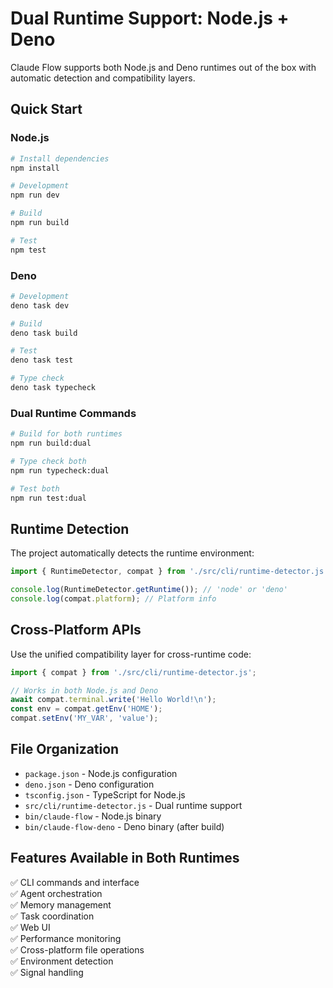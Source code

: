 # Dual Runtime Support: Node.js + Deno

Claude Flow supports both Node.js and Deno runtimes out of the box with automatic detection and compatibility layers.

## Quick Start

### Node.js
```bash
# Install dependencies
npm install

# Development
npm run dev

# Build
npm run build

# Test
npm test
```

### Deno
```bash
# Development
deno task dev

# Build
deno task build

# Test  
deno task test

# Type check
deno task typecheck
```

### Dual Runtime Commands
```bash
# Build for both runtimes
npm run build:dual

# Type check both
npm run typecheck:dual

# Test both
npm run test:dual
```

## Runtime Detection

The project automatically detects the runtime environment:

```javascript
import { RuntimeDetector, compat } from './src/cli/runtime-detector.js';

console.log(RuntimeDetector.getRuntime()); // 'node' or 'deno'
console.log(compat.platform); // Platform info
```

## Cross-Platform APIs

Use the unified compatibility layer for cross-runtime code:

```javascript
import { compat } from './src/cli/runtime-detector.js';

// Works in both Node.js and Deno
await compat.terminal.write('Hello World!\n');
const env = compat.getEnv('HOME');
compat.setEnv('MY_VAR', 'value');
```

## File Organization

- `package.json` - Node.js configuration
- `deno.json` - Deno configuration  
- `tsconfig.json` - TypeScript for Node.js
- `src/cli/runtime-detector.js` - Dual runtime support
- `bin/claude-flow` - Node.js binary
- `bin/claude-flow-deno` - Deno binary (after build)

## Features Available in Both Runtimes

✅ CLI commands and interface  
✅ Agent orchestration  
✅ Memory management  
✅ Task coordination  
✅ Web UI  
✅ Performance monitoring  
✅ Cross-platform file operations  
✅ Environment detection  
✅ Signal handling

